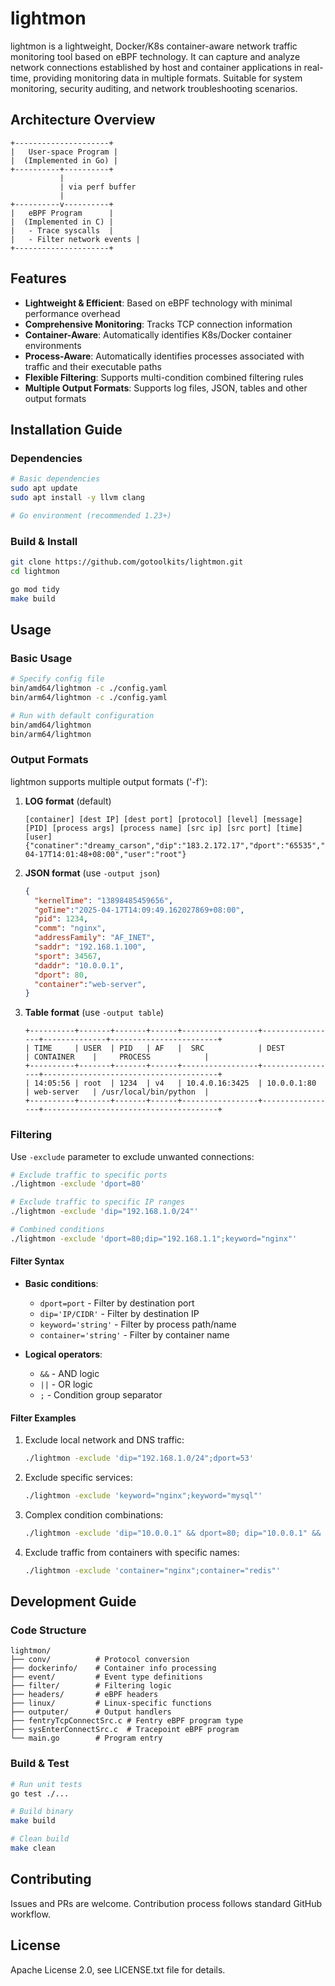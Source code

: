 # lightmon

lightmon is a lightweight, Docker/K8s container-aware network traffic monitoring tool based on eBPF technology. It can capture and analyze network connections established by host and container applications in real-time, providing monitoring data in multiple formats. Suitable for system monitoring, security auditing, and network troubleshooting scenarios.

## Architecture Overview

```
+---------------------+
|   User-space Program |
|  (Implemented in Go) |
+----------+----------+
           |
           | via perf buffer
           |
+----------v----------+
|   eBPF Program      |
|  (Implemented in C) |
|   - Trace syscalls  |
|   - Filter network events |
+---------------------+
```

## Features

- **Lightweight & Efficient**: Based on eBPF technology with minimal performance overhead
- **Comprehensive Monitoring**: Tracks TCP connection information
- **Container-Aware**: Automatically identifies K8s/Docker container environments
- **Process-Aware**: Automatically identifies processes associated with traffic and their executable paths
- **Flexible Filtering**: Supports multi-condition combined filtering rules
- **Multiple Output Formats**: Supports log files, JSON, tables and other output formats

## Installation Guide

### Dependencies

```sh
# Basic dependencies
sudo apt update
sudo apt install -y llvm clang

# Go environment (recommended 1.23+)
```

### Build & Install

```sh
git clone https://github.com/gotoolkits/lightmon.git
cd lightmon

go mod tidy
make build
```

## Usage

### Basic Usage

```sh
# Specify config file
bin/amd64/lightmon -c ./config.yaml
bin/arm64/lightmon -c ./config.yaml

# Run with default configuration
bin/amd64/lightmon
bin/arm64/lightmon

```

### Output Formats

lightmon supports multiple output formats ('-f'):

1. **LOG format** (default)
   ```
   [container] [dest IP] [dest port] [protocol] [level] [message] [PID] [process args] [process name] [src ip] [src port] [time] [user]
   {"conatiner":"dreamy_carson","dip":"183.2.172.17","dport":"65535","ipv6":0,"level":"info","msg":"","pid":"501750","procArgs":"www.baidu.com","procPath":"/usr/bin/busybox","sip":"10.1.8.14","sport":"7825","time":"2025-04-17T14:01:48+08:00","user":"root"}
   ```

2. **JSON format** (use `-output json`)
   ```json
   {
     "kernelTime": "13898485459656",
     "goTime":"2025-04-17T14:09:49.162027869+08:00",
     "pid": 1234,
     "comm": "nginx",
     "addressFamily": "AF_INET",
     "saddr": "192.168.1.100",
     "sport": 34567,
     "daddr": "10.0.0.1", 
     "dport": 80,
     "container":"web-server",
   }
   ```

3. **Table format** (use `-output table`)
   ```
   +----------+-------+-------+------+-----------------+-----------------+--------------+------------------------+
   | TIME     | USER  | PID   | AF   |  SRC            | DEST            | CONTAINER    |     PROCESS            |
   +----------+-------+-------+------+-----------------+-----------------+---------------------------------------+
   | 14:05:56 | root  | 1234  | v4   | 10.4.0.16:3425  | 10.0.0.1:80     | web-server   | /usr/local/bin/python  |
   +----------+-------+-------+------+-----------------+-----------------+---------------------------------------+
   ```

### Filtering

Use `-exclude` parameter to exclude unwanted connections:

```sh
# Exclude traffic to specific ports
./lightmon -exclude 'dport=80'

# Exclude traffic to specific IP ranges
./lightmon -exclude 'dip="192.168.1.0/24"'

# Combined conditions
./lightmon -exclude 'dport=80;dip="192.168.1.1";keyword="nginx"'
```

#### Filter Syntax

- **Basic conditions**:
  - `dport=port` - Filter by destination port
  - `dip='IP/CIDR'` - Filter by destination IP
  - `keyword='string'` - Filter by process path/name
  - `container='string'` - Filter by container name

- **Logical operators**:
  - `&&` - AND logic
  - `||` - OR logic
  - `;` - Condition group separator

#### Filter Examples

1. Exclude local network and DNS traffic:
   ```sh
   ./lightmon -exclude 'dip="192.168.1.0/24";dport=53'
   ```

2. Exclude specific services:
   ```sh
   ./lightmon -exclude 'keyword="nginx";keyword="mysql"'
   ```

3. Complex condition combinations:
   ```sh
   ./lightmon -exclude 'dip="10.0.0.1" && dport=80; dip="10.0.0.1" && dport=443'
   ```

4. Exclude traffic from containers with specific names:
   ```sh
   ./lightmon -exclude 'container="nginx";container="redis"'
   ```

## Development Guide

### Code Structure

```
lightmon/
├── conv/          # Protocol conversion
├── dockerinfo/    # Container info processing
├── event/         # Event type definitions
├── filter/        # Filtering logic
├── headers/       # eBPF headers
├── linux/         # Linux-specific functions
├── outputer/      # Output handlers
├── fentryTcpConnectSrc.c # Fentry eBPF program type 
├── sysEnterConnectSrc.c  # Tracepoint eBPF program
└── main.go        # Program entry
```

### Build & Test

```sh
# Run unit tests
go test ./...

# Build binary
make build

# Clean build
make clean
```

## Contributing

Issues and PRs are welcome. Contribution process follows standard GitHub workflow.

## License

Apache License 2.0, see LICENSE.txt file for details.